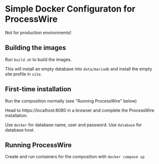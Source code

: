 # Simple Docker Configuraton for ProcessWire

Not for production environments!

## Building the images

Run `build.sh` to build the images.

This will install an empty database into `data/mariadb` and install the empty site profile in `site`.

## First-time installation

Run the composition normally (see "Running ProcessWire" below)

Head to https://localhost:8080 in a browser and complete the ProcessWire installation.

Use `docker` for database name, user and password. Use `database` for database host.

## Running ProcessWire

Create and run containers for the composition with `docker compose up`
